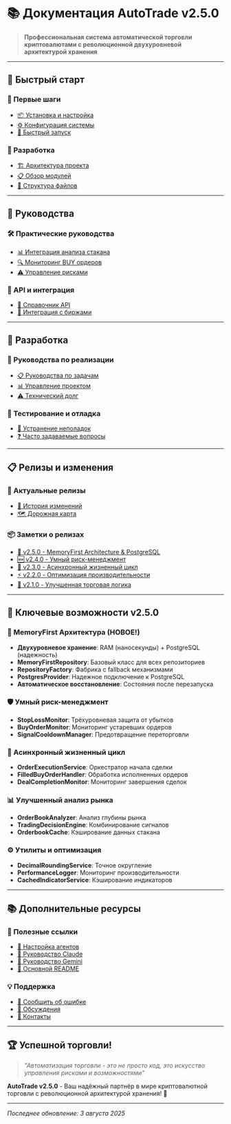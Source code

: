 # 📚 Документация AutoTrade v2.5.0

> **Профессиональная система автоматической торговли криптовалютами с революционной двухуровневой архитектурой хранения**

---

## 🚀 Быстрый старт

### 🎯 Первые шаги
- [📦 Установка и настройка](getting-started/INSTALLATION.md)
- [⚙️ Конфигурация системы](getting-started/CONFIGURATION.md)
- [🏃 Быстрый запуск](getting-started/QUICK_START.md)

### 🔧 Разработка
- [🏗️ Архитектура проекта](architecture/PROJECT_OVERVIEW.md)
- [📋 Обзор модулей](architecture/MODULE_OVERVIEW.md)
- [📂 Структура файлов](architecture/FILE_STRUCTURE.md)

---

## 📖 Руководства

### 🛠️ Практические руководства
- [📊 Интеграция анализа стакана](guides/ORDERBOOK_INTEGRATION.md)
- [🔍 Мониторинг BUY ордеров](guides/BUY_ORDER_MONITOR.md)
- [⚠️ Управление рисками](guides/RISK_MANAGEMENT.md)

### 🔌 API и интеграция
- [🔧 Справочник API](api/API_REFERENCE.md)
- [🏪 Интеграция с биржами](api/EXCHANGE_INTEGRATION.md)

---

## 🔬 Разработка

### 📝 Руководства по реализации
- [📋 Руководства по задачам](development/IMPLEMENTATION_GUIDES.md)
- [📊 Управление проектом](development/project_management/)
- [⚠️ Технический долг](development/TECHNICAL_DEBT.md)

### 🧪 Тестирование и отладка
- [🔧 Устранение неполадок](troubleshooting/TROUBLESHOOTING.md)
- [❓ Часто задаваемые вопросы](troubleshooting/FAQ.md)

---

## 📋 Релизы и изменения

### 🎉 Актуальные релизы
- [📝 История изменений](releases/CHANGELOG.md)
- [🗺️ Дорожная карта](releases/ROADMAP.md)

### 📦 Заметки о релизах
- [🚀 v2.5.0 - MemoryFirst Architecture & PostgreSQL](releases/release-notes/v2.5.0.md)
- [🆕 v2.4.0 - Умный риск-менеджмент](releases/release-notes/v2.4.0.md)
- [🔄 v2.3.0 - Асинхронный жизненный цикл](releases/release-notes/v2.3.0.md)
- [⚡ v2.2.0 - Оптимизация производительности](releases/release-notes/v2.2.0.md)
- [🎯 v2.1.0 - Улучшенная торговая логика](releases/release-notes/v2.1.0.md)

---

## 🎯 Ключевые возможности v2.5.0

### 🚀 MemoryFirst Архитектура (НОВОЕ!)
- **Двухуровневое хранение**: RAM (наносекунды) + PostgreSQL (надежность)
- **MemoryFirstRepository**: Базовый класс для всех репозиториев
- **RepositoryFactory**: Фабрика с fallback механизмами
- **PostgresProvider**: Надежное подключение к PostgreSQL
- **Автоматическое восстановление**: Состояния после перезапуска

### 🛡️ Умный риск-менеджмент
- **StopLossMonitor**: Трёхуровневая защита от убытков
- **BuyOrderMonitor**: Мониторинг устаревших ордеров
- **SignalCooldownManager**: Предотвращение переторговли

### 🔄 Асинхронный жизненный цикл
- **OrderExecutionService**: Оркестратор начала сделки
- **FilledBuyOrderHandler**: Обработка исполненных ордеров
- **DealCompletionMonitor**: Мониторинг завершения сделок

### 📊 Улучшенный анализ рынка
- **OrderBookAnalyzer**: Анализ глубины рынка
- **TradingDecisionEngine**: Комбинирование сигналов
- **OrderbookCache**: Кэширование данных стакана

### ⚙️ Утилиты и оптимизация
- **DecimalRoundingService**: Точное округление
- **PerformanceLogger**: Мониторинг производительности
- **CachedIndicatorService**: Кэширование индикаторов

---

## 📚 Дополнительные ресурсы

### 🔗 Полезные ссылки
- [🤖 Настройка агентов](../AGENTS.md)
- [🧠 Руководство Claude](../CLAUDE.md)
- [💎 Руководство Gemini](../GEMINI.md)
- [📖 Основной README](../README.md)

### 💡 Поддержка
- [🐛 Сообщить об ошибке](https://github.com/your-repo/issues)
- [💬 Обсуждения](https://github.com/your-repo/discussions)
- [📧 Контакты](mailto:support@autotrade.dev)

---

## 🏆 Успешной торговли!

> *"Автоматизация торговли - это не просто код, это искусство управления рисками и возможностями"*

**AutoTrade v2.5.0** - Ваш надёжный партнёр в мире криптовалютной торговли с революционной архитектурой хранения! 🚀

---

*Последнее обновление: 3 августа 2025*